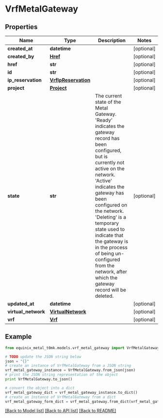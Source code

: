 # VrfMetalGateway


## Properties
Name | Type | Description | Notes
------------ | ------------- | ------------- | -------------
**created_at** | **datetime** |  | [optional] 
**created_by** | [**Href**](Href.md) |  | [optional] 
**href** | **str** |  | [optional] 
**id** | **str** |  | [optional] 
**ip_reservation** | [**VrfIpReservation**](VrfIpReservation.md) |  | [optional] 
**project** | [**Project**](Project.md) |  | [optional] 
**state** | **str** | The current state of the Metal Gateway. &#39;Ready&#39; indicates the gateway record has been configured, but is currently not active on the network. &#39;Active&#39; indicates the gateway has been configured on the network. &#39;Deleting&#39; is a temporary state used to indicate that the gateway is in the process of being un-configured from the network, after which the gateway record will be deleted. | [optional] 
**updated_at** | **datetime** |  | [optional] 
**virtual_network** | [**VirtualNetwork**](VirtualNetwork.md) |  | [optional] 
**vrf** | [**Vrf**](Vrf.md) |  | [optional] 

## Example

```python
from equinix_metal_t0mk.models.vrf_metal_gateway import VrfMetalGateway

# TODO update the JSON string below
json = "{}"
# create an instance of VrfMetalGateway from a JSON string
vrf_metal_gateway_instance = VrfMetalGateway.from_json(json)
# print the JSON string representation of the object
print VrfMetalGateway.to_json()

# convert the object into a dict
vrf_metal_gateway_dict = vrf_metal_gateway_instance.to_dict()
# create an instance of VrfMetalGateway from a dict
vrf_metal_gateway_form_dict = vrf_metal_gateway.from_dict(vrf_metal_gateway_dict)
```
[[Back to Model list]](../README.md#documentation-for-models) [[Back to API list]](../README.md#documentation-for-api-endpoints) [[Back to README]](../README.md)


